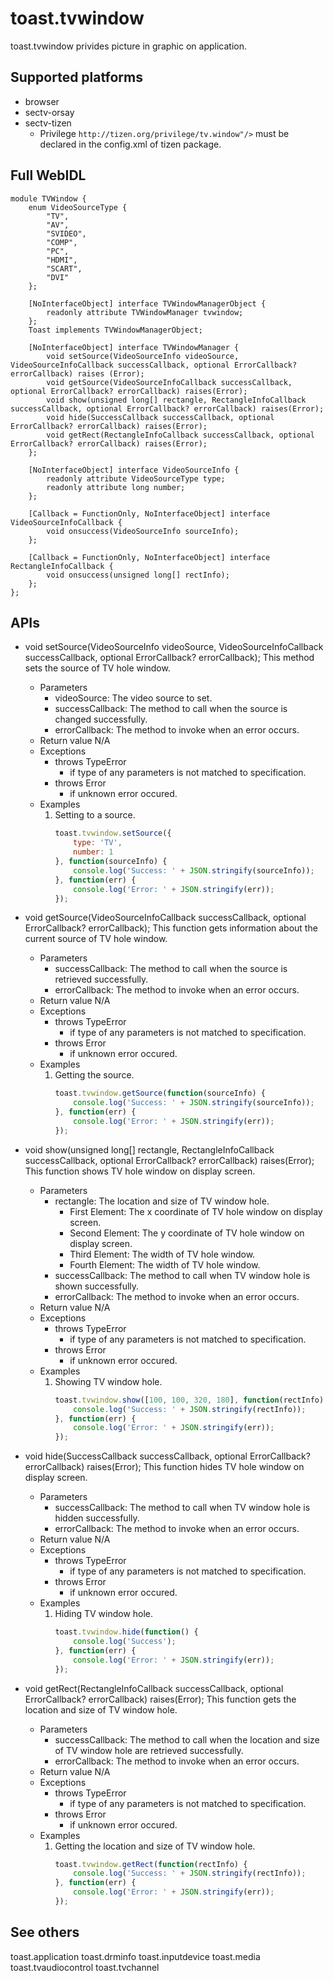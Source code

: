 # toast.tvwindow
toast.tvwindow privides picture in graphic on application.

## Supported platforms
* browser
* sectv-orsay
* sectv-tizen
    - Privilege `http://tizen.org/privilege/tv.window"/>` must be declared in the config.xml of tizen package.

## Full WebIDL
```WebIDL
module TVWindow {
    enum VideoSourceType {
        "TV",
        "AV",
        "SVIDEO",
        "COMP",
        "PC",
        "HDMI",
        "SCART",
        "DVI"
    };

    [NoInterfaceObject] interface TVWindowManagerObject {
        readonly attribute TVWindowManager tvwindow;
    };
    Toast implements TVWindowManagerObject;

    [NoInterfaceObject] interface TVWindowManager {
        void setSource(VideoSourceInfo videoSource, VideoSourceInfoCallback successCallback, optional ErrorCallback? errorCallback) raises (Error);
        void getSource(VideoSourceInfoCallback successCallback, optional ErrorCallback? errorCallback) raises(Error);
        void show(unsigned long[] rectangle, RectangleInfoCallback successCallback, optional ErrorCallback? errorCallback) raises(Error);
        void hide(SuccessCallback successCallback, optional ErrorCallback? errorCallback) raises(Error);
        void getRect(RectangleInfoCallback successCallback, optional ErrorCallback? errorCallback) raises(Error);
    };

    [NoInterfaceObject] interface VideoSourceInfo {
        readonly attribute VideoSourceType type;
        readonly attribute long number;
    };

    [Callback = FunctionOnly, NoInterfaceObject] interface VideoSourceInfoCallback {
        void onsuccess(VideoSourceInfo sourceInfo);
    };

    [Callback = FunctionOnly, NoInterfaceObject] interface RectangleInfoCallback {
        void onsuccess(unsigned long[] rectInfo);
    };
};
```

## APIs
* void setSource(VideoSourceInfo videoSource, VideoSourceInfoCallback successCallback, optional ErrorCallback? errorCallback);
This method sets the source of TV hole window.
    * Parameters
        - videoSource: The video source to set.
        - successCallback: The method to call when the source is changed successfully.
        - errorCallback: The method to invoke when an error occurs.
    * Return value
        N/A
    * Exceptions
        * throws TypeError
            * if type of any parameters is not matched to specification.
        * throws Error
            * if unknown error occured.
    * Examples
        1. Setting to a source.
            ```javascript
            toast.tvwindow.setSource({
                type: 'TV',
                number: 1
            }, function(sourceInfo) {
                console.log('Success: ' + JSON.stringify(sourceInfo));
            }, function(err) {
                console.log('Error: ' + JSON.stringify(err));
            });
            ```

* void getSource(VideoSourceInfoCallback successCallback, optional ErrorCallback? errorCallback);
This function gets information about the current source of TV hole window.
    * Parameters
        - successCallback: The method to call when the source is retrieved successfully.
        - errorCallback: The method to invoke when an error occurs.
    * Return value
        N/A
    * Exceptions
        * throws TypeError
            * if type of any parameters is not matched to specification.
        * throws Error
            * if unknown error occured.
    * Examples
        1. Getting the source.
            ```javascript
            toast.tvwindow.getSource(function(sourceInfo) {
                console.log('Success: ' + JSON.stringify(sourceInfo));
            }, function(err) {
                console.log('Error: ' + JSON.stringify(err));
            });
            ```

* void show(unsigned long[] rectangle, RectangleInfoCallback successCallback, optional ErrorCallback? errorCallback) raises(Error);
This function shows TV hole window on display screen.
    * Parameters
        - rectangle: The location and size of TV window hole.
            - First Element: The x coordinate of TV hole window on display screen.
            - Second Element: The y coordinate of TV hole window on display screen.
            - Third Element: The width of TV hole window.
            - Fourth Element: The width of TV hole window.
        - successCallback: The method to call when TV window hole is shown successfully.
        - errorCallback: The method to invoke when an error occurs.
    * Return value
        N/A
    * Exceptions
        * throws TypeError
            * if type of any parameters is not matched to specification.
        * throws Error
            * if unknown error occured.
    * Examples
        1. Showing TV window hole.
            ```javascript
            toast.tvwindow.show([100, 100, 320, 180], function(rectInfo) {
                console.log('Success: ' + JSON.stringify(rectInfo));
            }, function(err) {
                console.log('Error: ' + JSON.stringify(err));
            });
            ```

* void hide(SuccessCallback successCallback, optional ErrorCallback? errorCallback) raises(Error);
This function hides TV hole window on display screen.
    * Parameters
        - successCallback: The method to call when TV window hole is hidden successfully.
        - errorCallback: The method to invoke when an error occurs.
    * Return value
        N/A
    * Exceptions
        * throws TypeError
            * if type of any parameters is not matched to specification.
        * throws Error
            * if unknown error occured.
    * Examples
        1. Hiding TV window hole.
            ```javascript
            toast.tvwindow.hide(function() {
                console.log('Success');
            }, function(err) {
                console.log('Error: ' + JSON.stringify(err));
            });
            ```

* void getRect(RectangleInfoCallback successCallback, optional ErrorCallback? errorCallback) raises(Error);
This function gets the location and size of TV window hole.
    * Parameters
        - successCallback: The method to call when the location and size of TV window hole are retrieved successfully.
        - errorCallback: The method to invoke when an error occurs.
    * Return value
        N/A
    * Exceptions
        * throws TypeError
            * if type of any parameters is not matched to specification.
        * throws Error
            * if unknown error occured.
    * Examples
        1. Getting the location and size of TV window hole.
            ```javascript
            toast.tvwindow.getRect(function(rectInfo) {
                console.log('Success: ' + JSON.stringify(rectInfo));
            }, function(err) {
                console.log('Error: ' + JSON.stringify(err));
            });
            ```

## See others
toast.application
toast.drminfo
toast.inputdevice
toast.media
toast.tvaudiocontrol
toast.tvchannel
